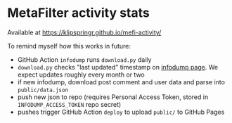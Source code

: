 # MetaFilter activity stats

Available at <https://klipspringr.github.io/mefi-activity/>

To remind myself how this works in future:

- GitHub Action `infodump` runs `download.py` daily
- `download.py` checks "last updated" timestamp on [infodump page](https://stuff.metafilter.com/infodump/). We expect updates roughly every month or two
- if new infodump, download post comment and user data and parse into `public/data.json`
- push new json to repo (requires Personal Access Token, stored in `INFODUMP_ACCESS_TOKEN` repo secret)
- pushes trigger GitHub Action `deploy` to upload `public/` to GitHub Pages
